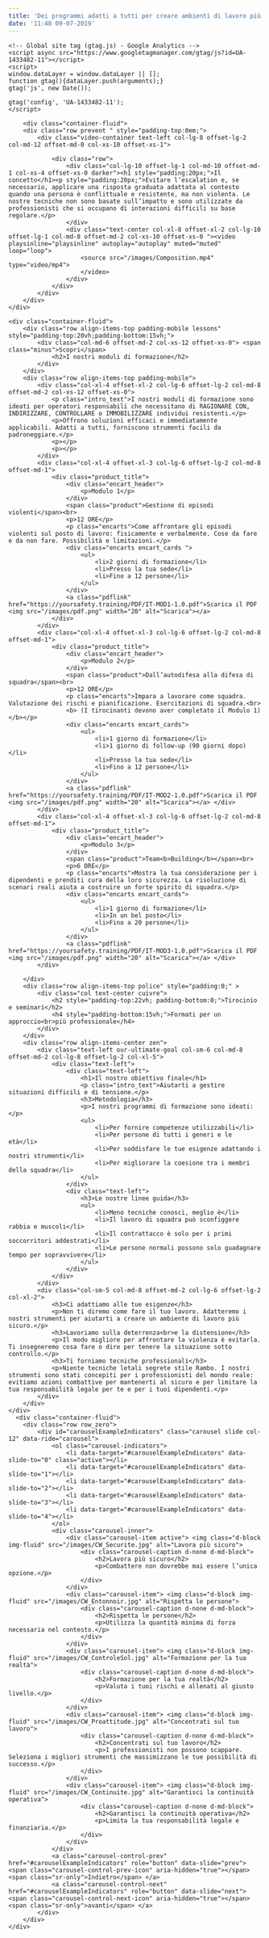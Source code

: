 ```yaml
---
title: 'Dei programmi adatti a tutti per creare ambienti di lavoro più sicuri'
date: '11:48 09-07-2019'
---
```


<html lang="it">

<head>
    <meta charset="utf-8">
    <meta http-equiv="X-UA-Compatible" content="IE=edge">
    <meta name="viewport" content="width=device-width, initial-scale=1, maximum-scale=1, user-scalable=no">
    <title>Your Safety Training - Per ambienti di lavoro più sicuri ospedale 118 scuole carabinieri polizia vigili del fuoco infermieri</title>
    <meta name="description" content="Proponiamo dei programmi adatti a tutti per creare ambienti di lavoro più sicuri.">
    <meta name="" keywords="sicurezza, training, lavoro, corso, violenza, ospedale, scuole, tirocinio, autodifesa">
    <!-- Bootstrap -->
    <link rel="stylesheet" href="/scss/bootstrap-4.0.0.css" >
    <link rel="stylesheet" href="/scss/bluecells.css">
    <link rel="stylesheet" href="https://use.typekit.net/rqs1uhe.css">
    <!-- responsive -->
    <link rel="stylesheet" href="/scss/responsive.css">

    <!-- Global site tag (gtag.js) - Google Analytics -->
    <script async src="https://www.googletagmanager.com/gtag/js?id=UA-1433482-11"></script>
    <script>
    window.dataLayer = window.dataLayer || [];
    function gtag(){dataLayer.push(arguments);}
    gtag('js', new Date());

    gtag('config', 'UA-1433482-11');
    </script>

</head>

<body>


        <div class="container-fluid">
        <div class="row prevent " style="padding-top:0em;">
            <div class="video-container text-left col-lg-8 offset-lg-2 col-md-12 offset-md-0 col-xs-10 offset-xs-1">

				<div class="row">
                    <div class="col-lg-10 offset-lg-1 col-md-10 offset-md-1 col-xs-4 offset-xs-0 darker"><h1 style="padding:20px;">Il concetto</h1><p style="padding:20px;">Evitare l’escalation e, se necessario, applicare una risposta graduata adattata al contesto quando una persona è conflittuale e resistente, ma non violenta. Le nostre tecniche non sono basate sull’impatto e sono utilizzate da professionisti che si occupano di interazioni difficili su base regolare.</p>
                    </div>
                    <div class="text-center col-xl-8 offset-xl-2 col-lg-10 offset-lg-1 col-md-8 offset-md-2 col-xs-10 offset-xs-0 "><video playsinline="playsinline" autoplay="autoplay" muted="muted" loop="loop">
                        <source src="/images/Composition.mp4" type="video/mp4">
                        </video>
                    </div>
                </div>
            </div>
        </div>
    </div>

    <div class="container-fluid">
        <div class="row align-items-top padding-mobile lessons" style="padding-top:20vh;padding-bottom:15vh;">
            <div class="col-md-6 offset-md-2 col-xs-12 offset-xs-0"> <span class="minus">Scopri</span>
                <h2>I nostri moduli di formazione</h2>
            </div>
        </div>
        <div class="row align-items-top padding-mobile">
            <div class="col-xl-4 offset-xl-2 col-lg-6 offset-lg-2 col-md-8 offset-md-2 col-xs-12 offset-xs-0">
                <p class="intro_text">I nostri moduli di formazione sono ideati per operatori responsabili che necessitano di RAGIONARE CON, INDIRIZZARE, CONTROLLARE o IMMOBILIZZARE individui resistenti.</p>
                <p>Offrono soluzioni efficaci e immediatamente applicabili. Adatti a tutti, forniscono strumenti facili da padroneggiare.</p>
                <p></p>
                <p></p>
            </div>
            <div class="col-xl-4 offset-xl-3 col-lg-6 offset-lg-2 col-md-8 offset-md-1">
                <div class="product_title">
                    <div class="encart_header">
                        <p>Modulo 1</p>
                    </div>
                    <span class="product">Gestione di episodi violenti</span><br>
                    <p>12 ORE</p>
                    <p class="encarts">Come affrontare gli episodi violenti sul posto di lavoro: fisicamente e verbalmente. Cose da fare e da non fare. Possibilità e limitazioni.</p>
                    <div class="encarts encart_cards ">
                        <ul>
                            <li>2 giorni di formazione</li>
                            <li>Presso la tua sede</li>
                            <li>Fino a 12 persone</li>
                        </ul>
                    </div>
                    <a class="pdflink" href="https://yoursafety.training/PDF/IT-MOD1-1.0.pdf">Scarica il PDF  <img src="/images/pdf.png" width="20" alt="Scarica"></a>
                </div>
            </div>
            <div class="col-xl-4 offset-xl-3 col-lg-6 offset-lg-2 col-md-8 offset-md-1">
                <div class="product_title">
                    <div class="encart_header">
                        <p>Modulo 2</p>
                    </div>
                    <span class="product">Dall’autodifesa alla difesa di squadra</span><br>
                    <p>12 ORE</p>
                    <p class="encarts">Impara a lavorare come squadra. Valutazione dei rischi e pianificazione. Esercitazioni di squadra.<br>
					<b> (I tirocinanti devono aver completato il Modulo 1)</b></p>
                    <div class="encarts encart_cards">
                        <ul>
                            <li>1 giorno di formazione</li>
                            <li>1 giorno di follow-up (90 giorni dopo)</li>
                            <li>Presso la tua sede</li>
                            <li>Fino a 12 persone</li>
                        </ul>
                    </div>
                    <a class="pdflink" href="https://yoursafety.training/PDF/IT-MOD2-1.0.pdf">Scarica il PDF  <img src="/images/pdf.png" width="20" alt="Scarica"></a> </div>
            </div>
            <div class="col-xl-4 offset-xl-3 col-lg-6 offset-lg-2 col-md-8 offset-md-1">
                <div class="product_title">
                    <div class="encart_header">
                        <p>Modulo 3</p>
                    </div>
                    <span class="product">Team<b>Building</b></span><br>
                    <p>6 ORE</p>
                    <p class="encarts">Mostra la tua considerazione per i dipendenti e prenditi cura della loro sicurezza. La risoluzione di scenari reali aiuta a costruire un forte spirito di squadra.</p>
                    <div class="encarts encart_cards">
                        <ul>
                            <li>1 giorno di formazione</li>
                            <li>In un bel posto</li>
                            <li>Fino a 20 persone</li>
                        </ul>
                    </div>
                    <a class="pdflink" href="https://yoursafety.training/PDF/IT-MOD3-1.0.pdf">Scarica il PDF  <img src="/images/pdf.png" width="20" alt="Scarica"></a> </div>
            </div>

        </div>
        <div class="row align-items-top police" style="padding:0;" >
            <div class="col text-center cuivre">
                <h2 style="padding-top:22vh; padding-bottom:0;">Tirocinio e seminari</h2>
                <h4 style="padding-bottom:15vh;">Formati per un approccio<br>più professionale</h4>
            </div>
        </div>
        <div class="row align-items-center zen">
            <div class="text-left our-ultimate-goal col-sm-6 col-md-8 offset-md-2 col-lg-8 offset-lg-2 col-xl-5">
                <div class="text-left">
                    <div class="text-left">
                        <h1>Il nostro obiettivo finale</h1>
                        <p class="intro_text">Aiutarti a gestire situazioni difficili e di tensione.</p>
						<h3>Metodologia</h3>
                        <p>I nostri programmi di formazione sono ideati:</p>
                        <ul>
                            <li>Per fornire competenze utilizzabili</li>
                            <li>Per persone di tutti i generi e le età</li>
                            <li>Per soddisfare le tue esigenze adattando i nostri strumenti</li>
                            <li>Per migliorare la coesione tra i membri della squadra</li>
                        </ul>
                    </div>
                    <div class="text-left">
                        <h3>Le nostre linee guida</h3>
                        <ul>
                            <li>Meno tecniche conosci, meglio è</li>
                            <li>Il lavoro di squadra può sconfiggere rabbia e muscoli</li>
                            <li>Il contrattacco è solo per i primi soccorritori addestrati</li>
                            <li>Le persone normali possono solo guadagnare tempo per sopravvivere</li>
                        </ul>
                    </div>
                </div>
            </div>
            <div class="col-sm-5 col-md-8 offset-md-2 col-lg-6 offset-lg-2 col-xl-2">
                <h3>Ci adattiamo alle tue esigenze</h3>
                <p>Non ti diremo come fare il tuo lavoro. Adatteremo i nostri strumenti per aiutarti a creare un ambiente di lavoro più sicuro.</p>
                <h3>Lavoriamo sulla deterrenza<br>e la distensione</h3>
                <p>Il modo migliore per affrontare la violenza è evitarla. Ti insegneremo cosa fare o dire per tenere la situazione sotto controllo.</p>
                <h3>Ti forniamo tecniche professionali</h3>
                <p>Niente tecniche letali segrete stile Rambo. I nostri strumenti sono stati concepiti per i professionisti del mondo reale: evitiamo azioni combattive per mantenerti al sicuro e per limitare la tua responsabilità legale per te e per i tuoi dipendenti.</p>
            </div>
        </div>
    </div>
      <div class="container-fluid">
        <div class="row row_zero">
            <div id="carouselExampleIndicators" class="carousel slide col-12" data-ride="carousel">
                <ol class="carousel-indicators">
                    <li data-target="#carouselExampleIndicators" data-slide-to="0" class="active"></li>
                    <li data-target="#carouselExampleIndicators" data-slide-to="1"></li>
                    <li data-target="#carouselExampleIndicators" data-slide-to="2"></li>
                    <li data-target="#carouselExampleIndicators" data-slide-to="3"></li>
                    <li data-target="#carouselExampleIndicators" data-slide-to="4"></li>
                </ol>
                <div class="carousel-inner">
                    <div class="carousel-item active"> <img class="d-block img-fluid" src="/images/CW_Securite.jpg" alt="Lavora più sicuro">
                        <div class="carousel-caption d-none d-md-block">
                            <h2>Lavora più sicuro</h2>
                            <p>Combattere non dovrebbe mai essere l’unica opzione.</p>
                        </div>
                    </div>
                    <div class="carousel-item"> <img class="d-block img-fluid" src="/images/CW_Entonnoir.jpg" alt="Rispetta le persone">
                        <div class="carousel-caption d-none d-md-block">
                            <h2>Rispetta le persone</h2>
                            <p>Utilizza la quantità minima di forza necessaria nel contesto.</p>
                        </div>
                    </div>
                    <div class="carousel-item"> <img class="d-block img-fluid" src="/images/CW_ControleSol.jpg" alt="Formazione per la tua realtà">
                        <div class="carousel-caption d-none d-md-block">
                            <h2>Formazione per la tua realtà</h2>
                            <p>Valuta i tuoi rischi e allenati al giusto livello.</p>
                        </div>
                    </div>
                    <div class="carousel-item"> <img class="d-block img-fluid" src="/images/CW_Proattitude.jpg" alt="Concentrati sul tuo lavoro">
                        <div class="carousel-caption d-none d-md-block">
                            <h2>Concentrati sul tuo lavoro</h2>
                            <p>I professionisti non possono scappare. Seleziona i migliori strumenti che massimizzano le tue possibilità di successo.</p>
                        </div>
                    </div>
                    <div class="carousel-item"> <img class="d-block img-fluid" src="/images/CW_Continuite.jpg" alt="Garantisci la continuità operativa">
                        <div class="carousel-caption d-none d-md-block">
                            <h2>Garantisci la continuità operativa</h2>
                            <p>Limita la tua responsabilità legale e finanziaria.</p>
                        </div>
                    </div>
                </div>
                <a class="carousel-control-prev" href="#carouselExampleIndicators" role="button" data-slide="prev"> <span class="carousel-control-prev-icon" aria-hidden="true"></span> <span class="sr-only">Indietro</span> </a>
                <a class="carousel-control-next" href="#carouselExampleIndicators" role="button" data-slide="next"> <span class="carousel-control-next-icon" aria-hidden="true"></span> <span class="sr-only">avanti</span> </a>
            </div>
        </div>
    </div>


</body>
<!-- jQuery (necessary for Bootstrap's JavaScript plugins) -->
<script src="../js/jquery-3.2.1.min.js"></script>

<!-- Video background) -->
<script src="../js/video.js"></script>
<!-- Include all compiled plugins (below), or include individual files as needed -->
<script src="../js/popper.min.js"></script>
<script src="../js/bootstrap-4.0.0.js"></script>

</html>